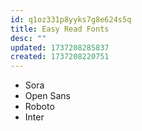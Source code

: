 ```yaml
---
id: q1oz331p8yyks7g8e624s5q
title: Easy Read Fonts
desc: ""
updated: 1737208285837
created: 1737208220751
---
```


- Sora
- Open Sans
- Roboto
- Inter
